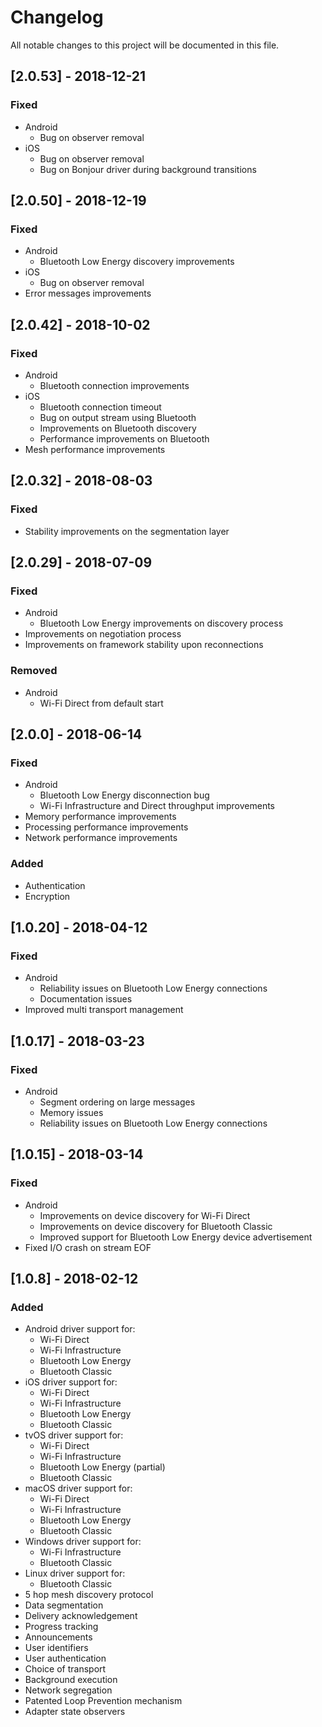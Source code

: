 # Changelog
All notable changes to this project will be documented in this file.

## [2.0.53] - 2018-12-21
### Fixed
- Android
	- Bug on observer removal
- iOS
	- Bug on observer removal
	- Bug on Bonjour driver during background transitions

## [2.0.50] - 2018-12-19
### Fixed
- Android
	- Bluetooth Low Energy discovery improvements 
- iOS
	- Bug on observer removal
- Error messages improvements

## [2.0.42] - 2018-10-02
### Fixed
- Android
	- Bluetooth connection improvements
- iOS
	- Bluetooth connection timeout
	- Bug on output stream using Bluetooth
	- Improvements on Bluetooth discovery
	- Performance improvements on Bluetooth
- Mesh performance improvements

## [2.0.32] - 2018-08-03
### Fixed
- Stability improvements on the segmentation layer

## [2.0.29] - 2018-07-09
### Fixed
- Android
    - Bluetooth Low Energy improvements on discovery process
- Improvements on negotiation process
- Improvements on framework stability upon reconnections

### Removed
- Android
	- Wi-Fi Direct from default start

## [2.0.0] - 2018-06-14
### Fixed
- Android
    - Bluetooth Low Energy disconnection bug
    - Wi-Fi Infrastructure and Direct throughput improvements
- Memory performance improvements
- Processing performance improvements
- Network performance improvements
### Added
- Authentication
- Encryption

## [1.0.20] - 2018-04-12
### Fixed
- Android
	- Reliability issues on Bluetooth Low Energy connections
	- Documentation issues
- Improved multi transport management

## [1.0.17] - 2018-03-23
### Fixed
- Android
    - Segment ordering on large messages
    - Memory issues
    - Reliability issues on Bluetooth Low Energy connections

## [1.0.15] - 2018-03-14
### Fixed
- Android
	- Improvements on device discovery for Wi-Fi Direct
	- Improvements on device discovery for Bluetooth Classic
	- Improved support for Bluetooth Low Energy device advertisement
- Fixed I/O crash on stream EOF

## [1.0.8] - 2018-02-12
### Added
- Android driver support for:
	- Wi-Fi Direct 
	- Wi-Fi Infrastructure
	- Bluetooth Low Energy
	- Bluetooth Classic
- iOS driver support for:
	- Wi-Fi Direct 
	- Wi-Fi Infrastructure
	- Bluetooth Low Energy
	- Bluetooth Classic
- tvOS driver support for:
	- Wi-Fi Direct 
	- Wi-Fi Infrastructure
	- Bluetooth Low Energy (partial)
	- Bluetooth Classic
- macOS driver support for:
	- Wi-Fi Direct 
	- Wi-Fi Infrastructure
	- Bluetooth Low Energy
	- Bluetooth Classic
- Windows driver support for:
	- Wi-Fi Infrastructure
	- Bluetooth Classic
- Linux driver support for:
	- Bluetooth Classic
- 5 hop mesh discovery protocol
- Data segmentation
- Delivery acknowledgement
- Progress tracking
- Announcements
- User identifiers
- User authentication
- Choice of transport
- Background execution
- Network segregation
- Patented Loop Prevention mechanism
- Adapter state observers
